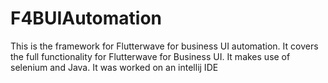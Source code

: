 # F4BUIAutomation
This is the framework for Flutterwave for business UI automation. It covers the full functionality for Flutterwave for Business UI. It makes use of selenium and Java. It was worked on an intellij IDE
